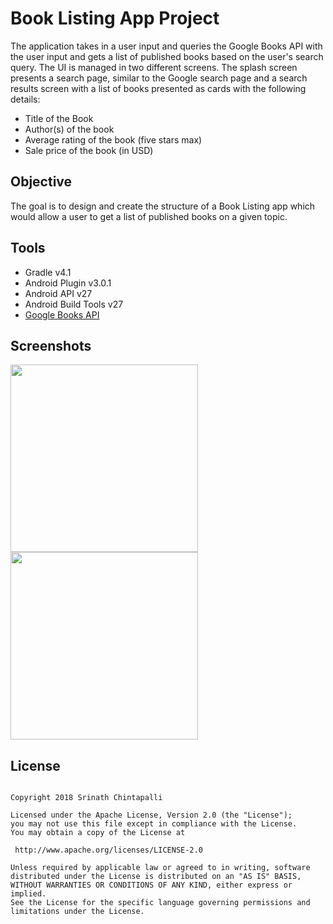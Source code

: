 Book Listing App Project
=========================

The application takes in a user input and queries the Google Books API with the user input and gets a list of published books 
based on the user's search query. The UI is managed in two different screens. The splash screen presents a search page, 
similar to the Google search page and a search results screen with a list of books presented as cards with the following 
details:
* Title of the Book
* Author(s) of the book
* Average rating of the book (five stars max)
* Sale price of the book (in USD)


Objective
---------

The goal is to design and create the structure of a Book Listing app which would allow a user to get a list of published books 
on a given topic.

Tools
----

* Gradle v4.1
* Android Plugin v3.0.1
* Android API v27
* Android Build Tools v27
* [Google Books API](https://developers.google.com/books/)

Screenshots
---------

<img src="https://raw.githubusercontent.com/SrChip15/android-book-listing-app/master/splash_screen.png"
width="300"/>
<img src="https://raw.githubusercontent.com/SrChip15/android-book-listing-app/master/search_results.png"
width="300"/>

License
------

```

Copyright 2018 Srinath Chintapalli

Licensed under the Apache License, Version 2.0 (the "License");
you may not use this file except in compliance with the License.
You may obtain a copy of the License at

 http://www.apache.org/licenses/LICENSE-2.0

Unless required by applicable law or agreed to in writing, software
distributed under the License is distributed on an "AS IS" BASIS,
WITHOUT WARRANTIES OR CONDITIONS OF ANY KIND, either express or implied.
See the License for the specific language governing permissions and
limitations under the License.

```
